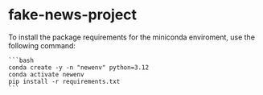 # fake-news-project

To install the package requirements for the miniconda enviroment, use the following command:

    ```bash
    conda create -y -n "newenv" python=3.12
    conda activate newenv
    pip install -r requirements.txt
    ```